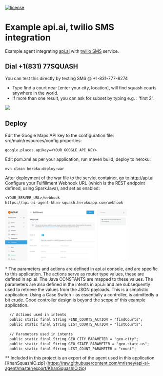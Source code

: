 [![license](http://img.shields.io/badge/license-APACHE2-blue.svg?style=flat)](https://raw.githubusercontent.com/mrisney/api-ai-agent/master/LICENSE)

# Example api.ai, twilio SMS integration

Example agent integrating [api.ai](http://api.ai) with [twilio SMS](https://twilio.com) service.

## Dial +1(831) 77SQUASH
You can test this directly by texting SMS @ +1-831-777-8274

* Type find a court near [enter your city, location], will find squash courts anywhere in the world.
* If more than one result, you can ask for subset by typing e.g. : 'first 2'.



<img src="https://raw.githubusercontent.com/mrisney/api-ai-agent/master/media/iphone-screen-cast.gif" width="200">

## Deploy

Edit the Google Maps API key to the configuration file: src/main/resources/config.properties:
```
google.places.apikey=<YOUR_GOOGLE_API_KEY>
```

Edit pom.xml as per your application, run maven build, deploy to heroku:
```
mvn clean heroku:deploy-war
```
After deployment of the war file to the servlet container,
go to http://api.ai
Configure your Fulfillment Webhook URL (which is the REST endpoint defined, using SparkJava), and set as enabled:

```
<YOUR_SERVER_URL>/webhook
https://api-ai-agent-khan-squash.herokuapp.com/webhook

```

<img src="https://raw.githubusercontent.com/mrisney/api-ai-agent/master/media/fulfillment-screen-shot.png" width="400">


\* The parameters and actions are defined in api.ai console, and are specific to this application.
The actions serve as router type values, these are defined in api.ai.
The Java CONSTANTS are mapped to these values. The parameters are also defined in the intents in api.ai
and are subsequently used to retrieve the values from the JSON payloads.
This is a simplistic application.
Using a Case Switch - as essentially a controller, is admittedly a bit crude.
Good controller design is beyond the scope of this example application.  

```
  // Actions used in intents
  public static final String FIND_COURTS_ACTION = "findCourts";
  public static final String LIST_COURTS_ACTION = "listCourts";

  // Parameters used in intents
  public static final String GEO_CITY_PARAMETER = "geo-city";
  public static final String GEO_STATE_PARAMETER = "geo-state-us";
  public static final String LIST_COUNT_PARAMETER = "count";

```

\** Included in this project is an export of the agent used in this application
[KhanSquashIO.zip] (https://raw.githubusercontent.com/mrisney/api-ai-agent/master/export/KhanSquashIO.zip)
